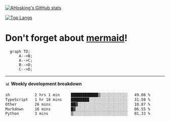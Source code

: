 [![AHosking's GitHub stats](https://github-readme-stats.vercel.app/api?username=ahosking&count_private=true&show_icons=true&theme=onedark&hide_rank=true&include_all_commits=true)](https://github.com/ahosking)

[![Top Langs](https://github-readme-stats.vercel.app/api/top-langs/?username=ahosking&layout=compact&theme=onedark)](https://github.com/ahosking)


# Don't forget about [mermaid](https://github.blog/2022-02-14-include-diagrams-markdown-files-mermaid/)!

```mermaid
  graph TD;
      A-->B;
      A-->C;
      B-->D;
      C-->D;
```
-------

📊 **Weekly development breakdown**

<!--START_SECTION:waka-->

```txt
sh           2 hrs 1 min     ████████████▒░░░░░░░░░░░░   49.08 %
TypeScript   1 hr 18 mins    ████████░░░░░░░░░░░░░░░░░   31.50 %
Other        26 mins         ██▓░░░░░░░░░░░░░░░░░░░░░░   10.87 %
Markdown     16 mins         █▓░░░░░░░░░░░░░░░░░░░░░░░   06.55 %
Python       3 mins          ▒░░░░░░░░░░░░░░░░░░░░░░░░   01.33 %
```

<!--END_SECTION:waka-->
